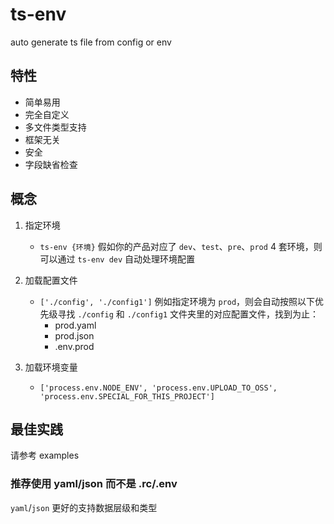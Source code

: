 # ts-env

auto generate ts file from config or env

## 特性

- 简单易用
- 完全自定义
- 多文件类型支持
- 框架无关
- 安全
- 字段缺省检查

## 概念

1. 指定环境

   - `ts-env {环境}`
     假如你的产品对应了 `dev`、`test`、`pre`、`prod` 4 套环境，则可以通过 `ts-env dev` 自动处理环境配置

2. 加载配置文件

   - `['./config', './config1']`
     例如指定环境为 `prod`，则会自动按照以下优先级寻找 `./config` 和 `./config1` 文件夹里的对应配置文件，找到为止：
     - prod.yaml
     - prod.json
     - .env.prod

3. 加载环境变量

   - `['process.env.NODE_ENV', 'process.env.UPLOAD_TO_OSS', 'process.env.SPECIAL_FOR_THIS_PROJECT']`

## 最佳实践

请参考 examples

### 推荐使用 yaml/json 而不是 .rc/.env

`yaml`/`json` 更好的支持数据层级和类型

